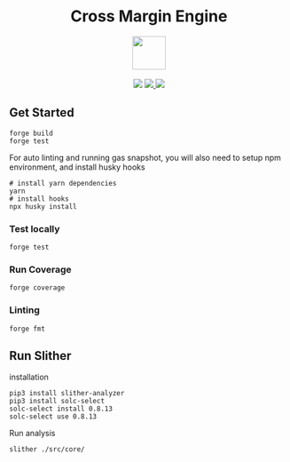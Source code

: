 <div align="center">
  <h1> Cross Margin Engine </h1>

  <img height=60 src="https://i.imgur.com/vSIO8xJ.png"/>
  <br/>
  <br/>
  <a href="https://github.com/foundry-rs/foundry"><img src="https://img.shields.io/static/v1?label=foundry-rs&message=foundry&color=blue&logo=github"/></a>
  <a href=https://github.com/cross-margin-engine/actions/workflows/CI.yml""><img src="https://github.com/grappafinance/cross-margin-engine/actions/workflows/CI.yml/badge.svg?branch=master"> </a>
  <a href="https://codecov.io/gh/grappafinance/cross-margin-engine" >
<img src="https://codecov.io/gh/grappafinance/cross-margin-engine/branch/master/graph/badge.svg?token=9M0382HKTQ"/>
</a>


</div>


## Get Started

```shell
forge build
forge test
```

For auto linting and running gas snapshot, you will also need to setup npm environment, and install husky hooks

```shell
# install yarn dependencies
yarn
# install hooks
npx husky install
```

### Test locally

```shell
forge test
```

### Run Coverage

```shell
forge coverage
```

### Linting

```shell
forge fmt
```

## Run Slither

installation

```shell
pip3 install slither-analyzer
pip3 install solc-select
solc-select install 0.8.13
solc-select use 0.8.13
```

Run analysis

```shell
slither ./src/core/
```